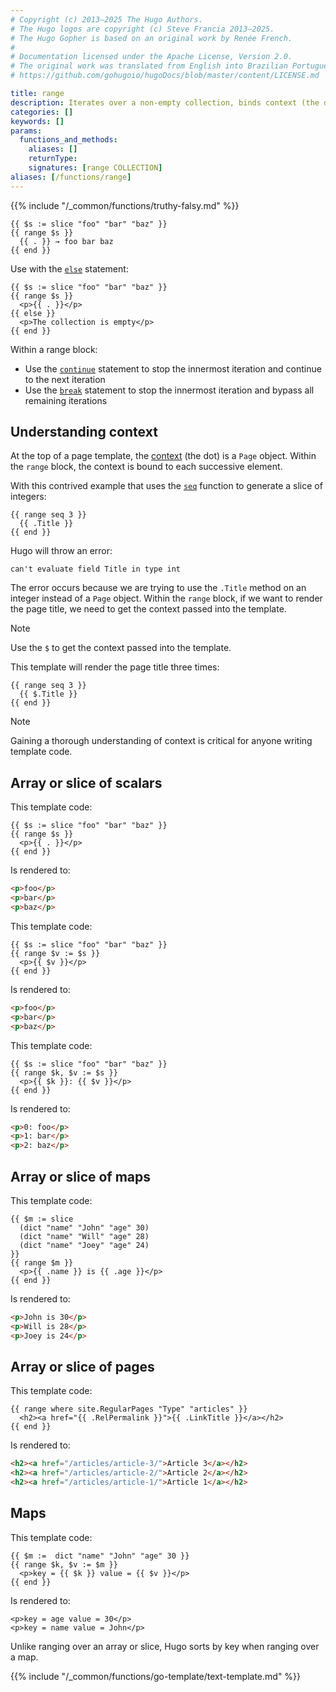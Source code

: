```yaml
---
# Copyright (c) 2013–2025 The Hugo Authors.
# The Hugo logos are copyright (c) Steve Francia 2013–2025.
# The Hugo Gopher is based on an original work by Renée French.
#
# Documentation licensed under the Apache License, Version 2.0.
# The original work was translated from English into Brazilian Portuguese.
# https://github.com/gohugoio/hugoDocs/blob/master/content/LICENSE.md

title: range
description: Iterates over a non-empty collection, binds context (the dot) to successive elements, and executes the block.
categories: []
keywords: []
params:
  functions_and_methods:
    aliases: []
    returnType: 
    signatures: [range COLLECTION]
aliases: [/functions/range]
---
```


{{% include "/_common/functions/truthy-falsy.md" %}}

```go-html-template
{{ $s := slice "foo" "bar" "baz" }}
{{ range $s }}
  {{ . }} → foo bar baz
{{ end }}
```

Use with the [`else`] statement:

```go-html-template
{{ $s := slice "foo" "bar" "baz" }}
{{ range $s }}
  <p>{{ . }}</p>
{{ else }}
  <p>The collection is empty</p>
{{ end }}
```

Within a range block:

- Use the [`continue`] statement to stop the innermost iteration and continue to the next iteration
- Use the [`break`] statement to stop the innermost iteration and bypass all remaining iterations

## Understanding context

At the top of a page template, the [context](g) (the dot) is a `Page` object. Within the `range` block, the context is bound to each successive element.

With this contrived example that uses the [`seq`] function to generate a slice of integers:

```go-html-template
{{ range seq 3 }}
  {{ .Title }}
{{ end }}
```

Hugo will throw an error:

    can't evaluate field Title in type int

The error occurs because we are trying to use the `.Title` method on an integer instead of a `Page` object. Within the `range` block, if we want to render the page title, we need to get the context passed into the template.

> [!note]
> Use the `$` to get the context passed into the template.

This template will render the page title three times:

```go-html-template
{{ range seq 3 }}
  {{ $.Title }}
{{ end }}
```

> [!note]
> Gaining a thorough understanding of context is critical for anyone writing template code.

## Array or slice of scalars

This template code:

```go-html-template
{{ $s := slice "foo" "bar" "baz" }}
{{ range $s }}
  <p>{{ . }}</p>
{{ end }}
```

Is rendered to:

```html
<p>foo</p>
<p>bar</p>
<p>baz</p>
```

This template code:

```go-html-template
{{ $s := slice "foo" "bar" "baz" }}
{{ range $v := $s }}
  <p>{{ $v }}</p>
{{ end }}
```

Is rendered to:

```html
<p>foo</p>
<p>bar</p>
<p>baz</p>
```

This template code:

```go-html-template
{{ $s := slice "foo" "bar" "baz" }}
{{ range $k, $v := $s }}
  <p>{{ $k }}: {{ $v }}</p>
{{ end }}
```

Is rendered to:

```html
<p>0: foo</p>
<p>1: bar</p>
<p>2: baz</p>
```

## Array or slice of maps

This template code:

```go-html-template
{{ $m := slice
  (dict "name" "John" "age" 30)
  (dict "name" "Will" "age" 28)
  (dict "name" "Joey" "age" 24)
}}
{{ range $m }}
  <p>{{ .name }} is {{ .age }}</p>
{{ end }}
```

Is rendered to:

```html
<p>John is 30</p>
<p>Will is 28</p>
<p>Joey is 24</p>
```

## Array or slice of pages

This template code:

```go-html-template
{{ range where site.RegularPages "Type" "articles" }}
  <h2><a href="{{ .RelPermalink }}">{{ .LinkTitle }}</a></h2>
{{ end }}
```

Is rendered to:

```html
<h2><a href="/articles/article-3/">Article 3</a></h2>
<h2><a href="/articles/article-2/">Article 2</a></h2>
<h2><a href="/articles/article-1/">Article 1</a></h2>
```

## Maps

This template code:

```go-html-template
{{ $m :=  dict "name" "John" "age" 30 }}
{{ range $k, $v := $m }}
  <p>key = {{ $k }} value = {{ $v }}</p>
{{ end }}
```

Is rendered to:

```go-html-template
<p>key = age value = 30</p>
<p>key = name value = John</p>
```

Unlike ranging over an array or slice, Hugo sorts by key when ranging over a map.

{{% include "/_common/functions/go-template/text-template.md" %}}

[`break`]: /functions/go-template/break/
[`continue`]: /functions/go-template/continue/
[`else`]: /functions/go-template/else/
[`seq`]: /functions/collections/seq/
